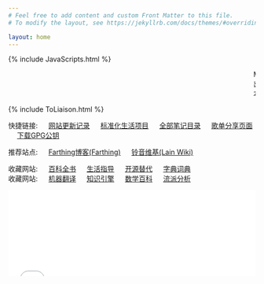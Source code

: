 ```yaml
---
# Feel free to add content and custom Front Matter to this file.
# To modify the layout, see https://jekyllrb.com/docs/themes/#overriding-theme-defaults

layout: home
---
```


{% include JavaScripts.html %}

<!-- <audio src="/include/BGM/Index_BGM.mp3" autoplay></audio> -->

<marquee>Marry Christmas and happy new year. </marquee>
<marquee>出于安全考量, Liaison(联络站)停止服务啦. 暂时请依赖邮件通信吧. </marquee>
<marquee>本站地址已经变更为www.nixyuki.com, 请读者留意.</marquee>  

<!-- {% include SearchEngine.html %} -->
{% include ToLiaison.html %}

快捷链接: &emsp; [网站更新记录](https://github.com/YukiNix/YukiNix.Page/commits/main "跳转到网站更新记录") &emsp; [标准化生活项目](/posts/2022/02/02/StandardLife.html "标准化生活项目入口") &emsp; [全部笔记目录](/posts/2022/01/24/Notes.html "笔记目录入口") &emsp; [歌单分享页面](/posts/2021/12/22/MusicShare.html "歌单页面") &emsp; [下载GPG公钥](/include/YukiNix_GPGPub.asc)  

推荐站点: &emsp; [Farthing博客(Farthing)](https://farthing.xyz/) &emsp; [铃音维基(Lain Wiki)](https://lain.wiki/)  

收藏网站: &emsp; [百科全书](https://www.wikipedia.org/ "跳转到维基百科") &emsp; [生活指导](https://www.wikihow.com/ "跳转到wikiHow")  &emsp; [开源替代](https://alternativeto.net/ "跳转到AlternativeTo") &emsp; [字典词典](https://www.wiktionary.org/ "跳转到维基词典")  
收藏网站: &emsp; [机器翻译](http://lingva.ml/ "跳转到linva翻译") &emsp; [知识引擎](https://www.wolframalpha.com/ "跳转到WolframAlpha") &emsp; [数学百科](http://encyclopediaofmath.org "跳转到数学百科") &emsp; [流派分析](https://www.chosic.com/music-genre-finder/ "跳转到音乐流派分析")  

<iframe src="/posts/2021/12/17/TwiTalks.html#TTalks-top" scrolling="auto" width="100%" height="175" frameborder="0" scrolling="yes"></iframe>  
